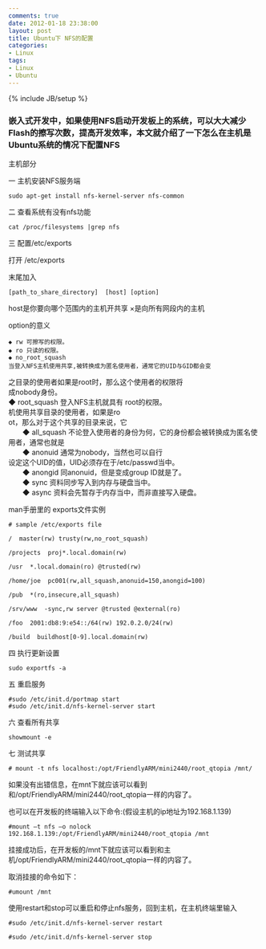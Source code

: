 ```yaml
---
comments: true
date: 2012-01-18 23:38:00
layout: post
title: Ubuntu下 NFS的配置
categories:
- Linux
tags:
- Linux
- Ubuntu
---
```


{% include JB/setup %}
###   嵌入式开发中，如果使用NFS启动开发板上的系统，可以大大减少Flash的擦写次数，提高开发效率，本文就介绍了一下怎么在主机是Ubuntu系统的情况下配置NFS


主机部分

  


一  主机安装NFS服务端

    sudo apt-get install nfs-kernel-server nfs-common

  


二  查看系统有没有nfs功能

    cat /proc/filesystems |grep nfs

三  配置/etc/exports

打开 /etc/exports

末尾加入

    [path_to_share_directory]  [host] [option]

  


  


host是你要向哪个范围内的主机开共享 ×是向所有网段内的主机

option的意义

    ◆ rw 可擦写的权限。   
    ◆ ro 只读的权限。   
    ◆ no_root_squash 
    当登入NFS主机使用共享,被转换成为匿名使用者，通常它的UID与GID都会变  
之目录的使用者如果是root时，那么这个使用者的权限将  
成nobody身份。  
    ◆ root_squash 
    登入NFS主机就具有 root的权限。  
机使用共享目录的使用者，如果是ro  
ot，那么对于这个共享的目录来说，它  
　　◆ all_squash 不论登入使用者的身份为何，它的身份都会被转换成为匿名使用者，通常也就是  
　　◆ anonuid 通常为nobody，当然也可以自行  
设定这个UID的值，UID必须存在于/etc/passwd当中。  
　　◆ anongid 同anonuid，但是变成group ID就是了。   
　　◆ sync 资料同步写入到内存与硬盘当中。   
　　◆ async 资料会先暂存于内存当中，而非直接写入硬盘。    


  


  


man手册里的 exports文件实例

    # sample /etc/exports file

    /  master(rw) trusty(rw,no_root_squash)

    /projects  proj*.local.domain(rw)

    /usr  *.local.domain(ro) @trusted(rw)

    /home/joe  pc001(rw,all_squash,anonuid=150,anongid=100)

    /pub  *(ro,insecure,all_squash)

    /srv/www  -sync,rw server @trusted @external(ro)

    /foo  2001:db8:9:e54::/64(rw) 192.0.2.0/24(rw)

    /build  buildhost[0-9].local.domain(rw)

  


  


四 执行更新设置

    sudo exportfs -a   


五  重启服务

    #sudo /etc/init.d/portmap start  
    #sudo /etc/init.d/nfs-kernel-server start  


  


六 查看所有共享

    showmount -e

七 测试共享

    # mount -t nfs localhost:/opt/FriendlyARM/mini2440/root_qtopia /mnt/

  


如果没有出错信息，在mnt下就应该可以看到和/opt/FriendlyARM/mini2440/root_qtopia一样的内容了。  


也可以在开发板的终端输入以下命令:(假设主机的ip地址为192.168.1.139)

    #mount –t nfs –o nolock 192.168.1.139:/opt/FriendlyARM/mini2440/root_qtopia /mnt

挂接成功后，在开发板的/mnt下就应该可以看到和主机/opt/FriendlyARM/mini2440/root_qtopia一样的内容了。

取消挂接的命令如下：

    #umount /mnt

使用restart和stop可以重启和停止nfs服务，回到主机，在主机终端里输入

    #sudo /etc/init.d/nfs-kernel-server restart

    #sudo /etc/init.d/nfs-kernel-server stop

  


 
